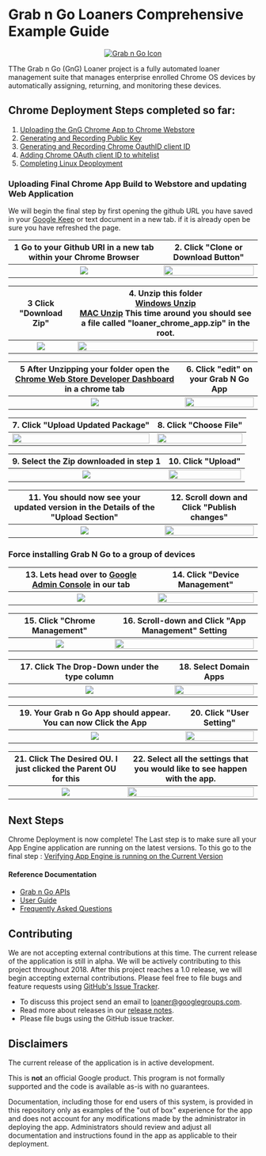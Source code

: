 <!-- mdformat off(GitHub header) -->
Grab n Go Loaners Comprehensive Example Guide
======
<!-- mdformat on -->

<p align="center">
  <a href="#grabngo--">
    <img src="https://storage.googleapis.com/gngloaners/gnglogo.png" alt="Grab n Go Icon" />
  </a>
</p>

TThe Grab n Go (GnG) Loaner project is a fully automated loaner management suite
that manages enterprise enrolled Chrome OS devices by automatically assigning,
returning, and monitoring these devices.


## Chrome Deployment Steps completed so far:
1.	[Uploading the GnG Chrome App to Chrome Webstore](https://github.com/kid-yume/gnglinuxdeployment/tree/dev/docs/deployment/chrome_deployment/uploading_to_chromestore) 
2.	[Generating and Recording Public Key](https://github.com/kid-yume/gnglinuxdeployment/tree/dev/docs/deployment/chrome_deployment/generating_and_recording_publickey)
3.	[Generating and Recording Chrome OauthID client ID](https://github.com/kid-yume/gnglinuxdeployment/tree/dev/docs/deployment/chrome_deployment/generating_and_recording_oauthid)
4.	[Adding Chrome OAuth client ID to whitelist](https://github.com/kid-yume/gnglinuxdeployment/tree/dev/docs/deployment/chrome_deployment/adding_chrome_oauth_clientid_to_whitelist)
5.	[Completing Linux Deoployment](https://github.com/kid-yume/gnglinuxdeployment/tree/dev/docs/deployment/chrome_deployment/completing_linux_deployment)

### Uploading Final Chrome App Build to Webstore and updating Web Application
We will begin the final step by first opening the github URL you have saved in your [Google Keep]() or text document in a new tab. if it is already open be sure you have refreshed the page. 

**1** Go to your Github URl in a new tab within your Chrome Browser  |**2.** Click "Clone or Download Button"
:-------------------------:|:-------------------------:
<a href="https://storage.googleapis.com/gngloaner-compwalkt/Comprehensive%20Walkthrough/Chrome%20Deployment/pic1.jpg"><img src="https://storage.googleapis.com/gngloaner-compwalkt/Comprehensive%20Walkthrough/Chrome%20Deployment/pic1%4050%25.jpg"/></a> |  <a href="https://storage.googleapis.com/gngloaner-compwalkt/Comprehensive%20Walkthrough/Chrome%20Deployment/pic2.jpg"><img src="https://storage.googleapis.com/gngloaner-compwalkt/Comprehensive%20Walkthrough/Chrome%20Deployment/pic2%4050%25.jpg" style="width:100%"/></a>



**3** Click "Download Zip" |**4.** 	Unzip this folder <br>[Windows Unzip](https://support.microsoft.com/en-us/help/4028088/windows-zip-and-unzip-files) <br> [MAC Unzip](http://osxdaily.com/2012/01/10/how-to-zip-files-in-mac-os-x/) This time around you should see a file called "loaner_chrome_app.zip" in the root.
:-------------------------:|:-------------------------:
<a href="https://storage.googleapis.com/gngloaner-compwalkt/Comprehensive%20Walkthrough/Chrome%20Deployment/pic3.jpg"><img src="https://storage.googleapis.com/gngloaner-compwalkt/Comprehensive%20Walkthrough/Chrome%20Deployment/pic3%4050%25.jpg"/></a> |  <a href="https://storage.googleapis.com/gngloaner-compwalkt/Comprehensive%20Walkthrough/Chrome%20Deployment/pic4.jpg"><img src="https://storage.googleapis.com/gngloaner-compwalkt/Comprehensive%20Walkthrough/Chrome%20Deployment/pic4%4050%25.jpg" style="width:100%"/></a>

**5** After Unzipping your folder open the [Chrome Web Store Developer Dashboard](https://chrome.google.com/webstore/developer/dashboard) in a chrome tab |**6.** Click "edit" on your Grab N Go App
:-------------------------:|:-------------------------:
<a href="https://storage.googleapis.com/gngloaner-compwalkt/Comprehensive%20Walkthrough/Chrome%20Deployment/pic5%4050%25.jpg"><img src="https://storage.googleapis.com/gngloaner-compwalkt/Comprehensive%20Walkthrough/Chrome%20Deployment/pic5.jpg"/></a> |  <a href="https://storage.googleapis.com/gngloaner-compwalkt/Comprehensive%20Walkthrough/Chrome%20Deployment/pic6.jpg"><img src="https://storage.googleapis.com/gngloaner-compwalkt/Comprehensive%20Walkthrough/Chrome%20Deployment/pic6%4050%25.jpg" style="width:100%"/></a>

**7.** Click "Upload Updated Package"  |**8.** Click "Choose File"
:-------------------------:|:-------------------------:
<a href="https://storage.googleapis.com/gngloaner-compwalkt/Comprehensive%20Walkthrough/Chrome%20Deployment/pic7%4050%25.jpg"><img src="https://storage.googleapis.com/gngloaner-compwalkt/Comprehensive%20Walkthrough/Chrome%20Deployment/pic7.jpg" style="width:100%"/></a> |  <a href="https://storage.googleapis.com/gngloaner-compwalkt/Comprehensive%20Walkthrough/Chrome%20Deployment/pic8%4050%25.jpg"><img src="https://storage.googleapis.com/gngloaner-compwalkt/Comprehensive%20Walkthrough/Chrome%20Deployment/pic8.jpg" style="width:100%"/></a> 


**9.** Select the Zip downloaded in step 1 |**10.** Click "Upload"
:-------------------------:|:-------------------------:
<a href="https://storage.googleapis.com/gngloaner-compwalkt/Comprehensive%20Walkthrough/Chrome%20Deployment/pic9.jpg"><img src="https://storage.googleapis.com/gngloaner-compwalkt/Comprehensive%20Walkthrough/Chrome%20Deployment/pic9%4050%25.jpg"/></a> |  <a href="https://storage.googleapis.com/gngloaner-compwalkt/Comprehensive%20Walkthrough/Chrome%20Deployment/pic10.jpg"><img src="https://storage.googleapis.com/gngloaner-compwalkt/Comprehensive%20Walkthrough/Chrome%20Deployment/pic10%4050%25.jpg" style="width:100%"/></a>

**11.** You should now see your updated version in the Details of the "Upload Section" |**12.** Scroll down and Click "Publish changes"
:-------------------------:|:-------------------------:
<a href="https://storage.googleapis.com/gngloaner-compwalkt/Comprehensive%20Walkthrough/Chrome%20Deployment/pic11.jpg"><img src="https://storage.googleapis.com/gngloaner-compwalkt/Comprehensive%20Walkthrough/Chrome%20Deployment/pic11%4050%25.jpg"/></a> |  <a href="https://storage.googleapis.com/gngloaner-compwalkt/Comprehensive%20Walkthrough/Chrome%20Deployment/pic12.jpg"><img src="https://storage.googleapis.com/gngloaner-compwalkt/Comprehensive%20Walkthrough/Chrome%20Deployment/pic12%4050%25.jpg" style="width:100%"/></a>


### Force installing Grab N Go to a group of devices

**13.** Lets head over to [Google Admin Console](https://admin.google.com) in our tab |**14.** Click "Device Management"
:-------------------------:|:-------------------------:
<a href="https://storage.googleapis.com/gngloaner-compwalkt/Comprehensive%20Walkthrough/Chrome%20Deployment/pic13.jpg"><img src="https://storage.googleapis.com/gngloaner-compwalkt/Comprehensive%20Walkthrough/Chrome%20Deployment/pic13%4050%25.jpg"/></a> |  <a href="https://storage.googleapis.com/gngloaner-compwalkt/Comprehensive%20Walkthrough/Chrome%20Deployment/pic14.jpg"><img src="https://storage.googleapis.com/gngloaner-compwalkt/Comprehensive%20Walkthrough/Chrome%20Deployment/pic14%4050%25.jpg" style="width:100%"/></a>

**15.** Click "Chrome Management" |**16.** Scroll-down and Click "App Management" Setting
:-------------------------:|:-------------------------:
<a href="https://storage.googleapis.com/gngloaner-compwalkt/Comprehensive%20Walkthrough/Chrome%20Deployment/pic15.jpg"><img src="https://storage.googleapis.com/gngloaner-compwalkt/Comprehensive%20Walkthrough/Chrome%20Deployment/pic15%4050%25.jpg"/></a> |  <a href="https://storage.googleapis.com/gngloaner-compwalkt/Comprehensive%20Walkthrough/Chrome%20Deployment/pic16.jpg"><img src="https://storage.googleapis.com/gngloaner-compwalkt/Comprehensive%20Walkthrough/Chrome%20Deployment/pic16%4050%25.jpg" style="width:100%"/></a>



**17.** Click The Drop-Down under the type column |**18.** Select Domain Apps
:-------------------------:|:-------------------------:
<a href="https://storage.googleapis.com/gngloaner-compwalkt/Comprehensive%20Walkthrough/Chrome%20Deployment/pic17.jpg"><img src="https://storage.googleapis.com/gngloaner-compwalkt/Comprehensive%20Walkthrough/Chrome%20Deployment/pic17%4050%25.jpg"/></a> |  <a href="https://storage.googleapis.com/gngloaner-compwalkt/Comprehensive%20Walkthrough/Chrome%20Deployment/pic18.jpg"><img src="https://storage.googleapis.com/gngloaner-compwalkt/Comprehensive%20Walkthrough/Chrome%20Deployment/pic18%4050%25.jpg" style="width:100%"/></a>



**19.** Your Grab n Go App should appear. You can now Click the App|**20.** Click "User Setting"
:-------------------------:|:-------------------------:
<a href="https://storage.googleapis.com/gngloaner-compwalkt/Comprehensive%20Walkthrough/Chrome%20Deployment/pic19.jpg"><img src="https://storage.googleapis.com/gngloaner-compwalkt/Comprehensive%20Walkthrough/Chrome%20Deployment/pic19%4050%25.jpg"/></a> |  <a href="https://storage.googleapis.com/gngloaner-compwalkt/Comprehensive%20Walkthrough/Chrome%20Deployment/pic20.jpg"><img src="https://storage.googleapis.com/gngloaner-compwalkt/Comprehensive%20Walkthrough/Chrome%20Deployment/pic20%4050%25.jpg" style="width:100%"/></a>



**21.** Click The Desired OU. I just clicked the Parent OU for this |**22.** Select all the settings that you would like to see happen with the app. 
:-------------------------:|:-------------------------:
<a href="https://storage.googleapis.com/gngloaner-compwalkt/Comprehensive%20Walkthrough/Chrome%20Deployment/pic21.jpg"><img src="https://storage.googleapis.com/gngloaner-compwalkt/Comprehensive%20Walkthrough/Chrome%20Deployment/pic21%4050%25.jpg"/></a> |  <a href="https://storage.googleapis.com/gngloaner-compwalkt/Comprehensive%20Walkthrough/Chrome%20Deployment/pic22.jpg"><img src="https://storage.googleapis.com/gngloaner-compwalkt/Comprehensive%20Walkthrough/Chrome%20Deployment/pic22%4050%25.jpg" style="width:100%"/></a>




## Next Steps
Chrome Deployment is now complete! The Last step is to make sure all your App Engine application are running on the latest versions. To this go to the final step : [Verifying App Engine is running on the Current Version]((https://github.com/kid-yume/gnglinuxdeployment/tree/dev/docs/deployment/app_engine_verification))



#### Reference Documentation

-   [Grab n Go APIs](docs/gng_apis.md)
-   [User Guide](docs/user_guide.md)
-   [Frequently Asked
    Questions](docs/faq.md)

## Contributing

We are not accepting external contributions at this time. The current release of
the application is still in alpha. We will be actively contributing to this
project throughout 2018. After this project reaches a 1.0 release, we will begin
accepting external contributions. Please feel free to file bugs and feature
requests using [GitHub's Issue
Tracker](https://github.com/google/loaner/issues).

* To discuss this project send an email to loaner@googlegroups.com.
* Read more about releases in our [release notes](docs/release_notes.md).
* Please file bugs using the GitHub issue tracker.


## Disclaimers

The current release of the application is in active development.

This is **not** an official Google product. This program is not formally
supported and the code is available as-is with no guarantees.

Documentation, including those for end users of this system, is provided in this
repository only as examples of the "out of box" experience for the app and does
not account for any modifications made by the administrator in deploying the
app. Administrators should review and adjust all documentation and instructions
found in the app as applicable to their deployment.

